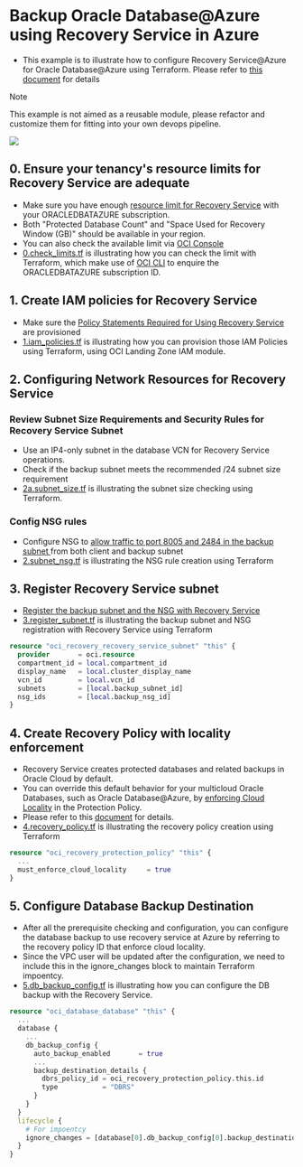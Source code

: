 # Backup Oracle Database@Azure using Recovery Service in Azure

- This example is to illustrate how to configure Recovery Service@Azure for Oracle Database@Azure using Terraform. Please refer to [this document](https://docs.oracle.com/en-us/iaas/recovery-service/doc/getting-started-recovery-service.html) for details

> [!NOTE]
> This example is not aimed as a reusable module, please refactor and customize them for fitting into your own devops pipeline.

![](https://docs.oracle.com/en-us/iaas/recovery-service/doc/img/primaryworkflow.png)

## 0. Ensure your tenancy's resource limits for Recovery Service are adequate

- Make sure you have enough [resource limit for Recovery Service](https://docs.oracle.com/en-us/iaas/recovery-service/doc/getting-started-recovery-service.html#DBRSU-GUID-9D84AD3B-AB82-4891-B656-A18E9A5C8491) with your ORACLEDBATAZURE subscription.
- Both "Protected Database Count" and "Space Used for Recovery Window (GB)" should be available in your region.
- You can also check the available limit via [OCI Console](https://cloud.oracle.com/limits)
- [0.check_limits.tf](0.check_limits.tf) is illustrating how you can check the limit with Terraform, which make use of [OCI CLI](./scripts/get_subscription.sh) to enquire the ORACLEDBATAZURE subscription ID.

## 1. Create IAM policies for Recovery Service 
- Make sure the [Policy Statements Required for Using Recovery Service](https://docs.oracle.com/en-us/iaas/recovery-service/doc/getting-started-recovery-service.html#GUID-867093E8-DBC2-4FD1-9002-5A5722749F9E__GUID-62E1AACF-1BD2-4038-8503-3E6B186F76C9) are provisioned 
- [1.iam_policies.tf](./1.iam_policies.tf) is illustrating how you can provision those IAM Policies using Terraform, using OCI Landing Zone IAM module.

## 2. Configuring Network Resources for Recovery Service

### Review Subnet Size Requirements and Security Rules for Recovery Service Subnet
- Use an IP4-only subnet in the database VCN for Recovery Service operations.
- Check if the backup subnet meets the recommended /24 subnet size requirement
- [2a.subnet_size.tf](./2a.subnet_size.tf) is illustrating the subnet size checking using Terraform.

### Config NSG rules
- Configure NSG to [allow traffic to port 8005 and 2484 in the backup subnet ](https://docs.oracle.com/en-us/iaas/recovery-service/doc/getting-started-recovery-service.html#GUID-9CD51C49-117B-4449-8A39-68CE8822E63B) from both client and backup subnet
- [2.subnet_nsg.tf](./2b.subnet_nsg.tf) is illustrating the NSG rule creation using Terraform

## 3. Register Recovery Service subnet
- [Register the backup subnet and the NSG with Recovery Service](https://docs.oracle.com/en-us/iaas/recovery-service/doc/getting-started-recovery-service.html#DBRSU-GUID-78D403AF-D1DF-4229-B051-3B39EA42D6CD)
- [3.register_subnet.tf](./3.register_subnet.tf) is illustrating the backup subnet and NSG registration with Recovery Service using Terraform
```terraform
resource "oci_recovery_recovery_service_subnet" "this" {
  provider       = oci.resource
  compartment_id = local.compartment_id
  display_name   = local.cluster_display_name
  vcn_id         = local.vcn_id
  subnets        = [local.backup_subnet_id]
  nsg_ids        = [local.backup_nsg_id]
}
```

## 4. Create Recovery Policy with locality enforcement
- Recovery Service creates protected databases and related backups in Oracle Cloud by default. 
- You can override this default behavior for your multicloud Oracle Databases, such as Oracle Database@Azure, by [enforcing Cloud Locality]((https://registry.terraform.io/providers/oracle/oci/latest/docs/resources/recovery_protection_policy#must_enforce_cloud_locality-1)) in the Protection Policy. 
- Please refer to this [document](https://docs.oracle.com/en-us/iaas/recovery-service/doc/azure-multicloud-recoveryservice.html) for details.
- [4.recovery_policy.tf](./4.recovery_policy.tf) is illustrating the recovery policy creation using Terraform
```terraform
resource "oci_recovery_protection_policy" "this" {
  ...
  must_enforce_cloud_locality     = true
}
```

## 5. Configure Database Backup Destination
- After all the prerequisite checking and configuration, you can configure the database backup to use recovery service at Azure by referring to the recovery policy ID that enforce cloud locality.
- Since the VPC user will be updated after the configuration, we need to include this in the ignore_changes block to maintain Terraform impoentcy. 
- [5.db_backup_config.tf](./5.db_backup_config.tf) is illustrating how you can configure the DB backup with the Recovery Service. 
```terraform
resource "oci_database_database" "this" {
  ...
  database {
    ...
    db_backup_config {
      auto_backup_enabled       = true
      ...
      backup_destination_details {
        dbrs_policy_id = oci_recovery_protection_policy.this.id
        type           = "DBRS"
      }
    }
  }
  lifecycle {
    # For impoentcy
    ignore_changes = [database[0].db_backup_config[0].backup_destination_details[0].vpc_user]
  }
}
```
